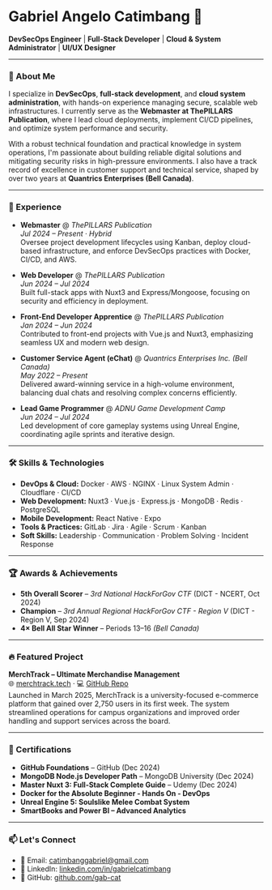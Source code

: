 
# Gabriel Angelo Catimbang 👋  
**DevSecOps Engineer** | **Full-Stack Developer** | **Cloud & System Administrator** | **UI/UX Designer**

---

### 🚀 About Me

I specialize in **DevSecOps**, **full-stack development**, and **cloud system administration**, with hands-on experience managing secure, scalable web infrastructures. I currently serve as the **Webmaster at ThePILLARS Publication**, where I lead cloud deployments, implement CI/CD pipelines, and optimize system performance and security.

With a robust technical foundation and practical knowledge in system operations, I'm passionate about building reliable digital solutions and mitigating security risks in high-pressure environments. I also have a track record of excellence in customer support and technical service, shaped by over two years at **Quantrics Enterprises (Bell Canada)**.

---

### 💼 Experience

- **Webmaster** @ *ThePILLARS Publication*  
  *Jul 2024 – Present · Hybrid*  
  Oversee project development lifecycles using Kanban, deploy cloud-based infrastructure, and enforce DevSecOps practices with Docker, CI/CD, and AWS.

- **Web Developer** @ *ThePILLARS Publication*  
  *Jun 2024 – Jul 2024*  
  Built full-stack apps with Nuxt3 and Express/Mongoose, focusing on security and efficiency in deployment.

- **Front-End Developer Apprentice** @ *ThePILLARS Publication*  
  *Jan 2024 – Jun 2024*  
  Contributed to front-end projects with Vue.js and Nuxt3, emphasizing seamless UX and modern web design.

- **Customer Service Agent (eChat)** @ *Quantrics Enterprises Inc. (Bell Canada)*  
  *May 2022 – Present*  
  Delivered award-winning service in a high-volume environment, balancing dual chats and resolving complex concerns efficiently.

- **Lead Game Programmer** @ *ADNU Game Development Camp*  
  *Jun 2024 – Jul 2024*  
  Led development of core gameplay systems using Unreal Engine, coordinating agile sprints and iterative design.

---

### 🛠️ Skills & Technologies

- **DevOps & Cloud:** Docker · AWS · NGINX · Linux System Admin · Cloudflare · CI/CD  
- **Web Development:** Nuxt3 · Vue.js · Express.js · MongoDB · Redis · PostgreSQL  
- **Mobile Development:** React Native · Expo  
- **Tools & Practices:** GitLab · Jira · Agile · Scrum · Kanban  
- **Soft Skills:** Leadership · Communication · Problem Solving · Incident Response

---

### 🏆 Awards & Achievements

- **5th Overall Scorer** – *3rd National HackForGov CTF* (DICT - NCERT, Oct 2024)  
- **Champion** – *3rd Annual Regional HackForGov CTF - Region V* (DICT - Region V, Sep 2024)  
- **4× Bell All Star Winner** – Periods 13–16 *(Bell Canada)*

---

### 🔥 Featured Project

**MerchTrack – Ultimate Merchandise Management**  
🌐 [merchtrack.tech](https://merchtrack.tech) · 💻 [GitHub Repo](https://github.com/gab-cat/merchtrack)  
Launched in March 2025, MerchTrack is a university-focused e-commerce platform that gained over 2,750 users in its first week. The system streamlined operations for campus organizations and improved order handling and support services across the board.

---

### 📜 Certifications

- **GitHub Foundations** – GitHub (Dec 2024)  
- **MongoDB Node.js Developer Path** – MongoDB University (Dec 2024)  
- **Master Nuxt 3: Full-Stack Complete Guide** – Udemy (Dec 2024)  
- **Docker for the Absolute Beginner - Hands On - DevOps**  
- **Unreal Engine 5: Soulslike Melee Combat System**  
- **SmartBooks and Power BI – Advanced Analytics**

---

### 📫 Let's Connect

- 📧 Email: [catimbanggabriel@gmail.com](mailto:catimbanggabriel@gmail.com)  
- 🔗 LinkedIn: [linkedin.com/in/gabrielcatimbang](https://www.linkedin.com/in/gabrielcatimbang)  
- 🐙 GitHub: [github.com/gab-cat](https://github.com/gab-cat)

